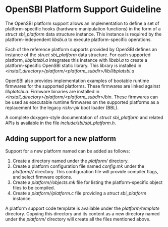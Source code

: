 OpenSBI Platform Support Guideline
==================================

The OpenSBI platform support allows an implementation to define a set of
platform-specific hooks (hardware manipulation functions) in the form of a
*struct sbi_platform* data structure instance. This instance is required by
the platform-independent *libsbi.a* to execute platform-specific operations.

Each of the reference platform supports provided by OpenSBI defines an instance
of the *struct sbi_platform* data structure. For each supported platform,
*libplatsbi.a* integrates this instance with *libsbi.a* to create a
platform-specific OpenSBI static library. This library is installed
in *<install_directory>/platform/<platform_subdir>/lib/libplatsbi.a*

OpenSBI also provides implementation examples of bootable runtime firmwares for
the supported platforms. These firmwares are linked against *libplatsbi.a*.
Firmware binaries are installed in
*<install_directory>/platform/<platform_subdir>/bin*. These firmwares can be
used as executable runtime firmwares on the supported platforms as a replacement
for the legacy *riskv-pk* boot loader (BBL).

A complete doxygen-style documentation of *struct sbi_platform* and related
APIs is available in the file *include/sbi/sbi_platform.h*.

Adding support for a new platform
---------------------------------

Support for a new platform named *<xyz>* can be added as follows:

1. Create a directory named *<xyz>* under the *platform/* directory.
2. Create a platform configuration file named *config.mk* under the
   *platform/<xyz>/* directory. This configuration file will provide
   compiler flags, and select firmware options.
3. Create a *platform/<xyz>/objects.mk* file for listing the
   platform-specific object files to be compiled.
4. Create a *platform/<xyz>/platform.c* file providing a *struct sbi_platform*
   instance.

A platform support code template is available under the *platform/template*
directory. Copying this directory and its content as a new directory named
*<xyz>* under the *platform/* directory will create all the files mentioned
above.
